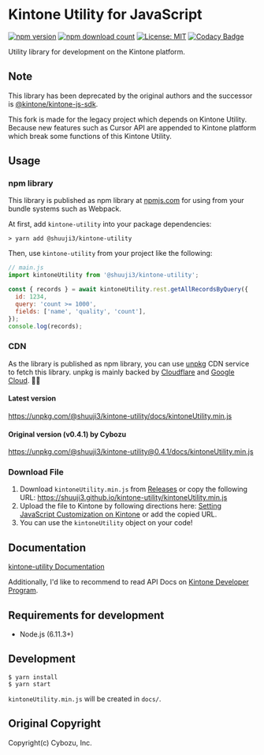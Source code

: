 # Kintone Utility for JavaScript

[![npm version](https://badge.fury.io/js/%40shuuji3%2Fkintone-utility.svg)](https://badge.fury.io/js/%40shuuji3%2Fkintone-utility)
[![npm download count](https://img.shields.io/npm/dy/@shuuji3/kintone-utility.svg)](https://www.npmjs.com/package/@shuuji3/kintone-utility)
[![License: MIT](https://img.shields.io/badge/License-MIT-yellow.svg)](https://opensource.org/licenses/MIT)
[![Codacy Badge](https://api.codacy.com/project/badge/Grade/562912d851d2491d9e85e35d2a0ddb30)](https://app.codacy.com/app/shuuji3/kintone-utility?utm_source=github.com&utm_medium=referral&utm_content=shuuji3/kintone-utility&utm_campaign=Badge_Grade_Settings)

Utility library for development on the Kintone platform.

## Note

This library has been deprecated by the original authors and the successor is [@kintone/kintone-js-sdk](https://www.npmjs.com/package/@kintone/kintone-js-sdk). 

This fork is made for the legacy project which depends on Kintone Utility. Because new features such as Cursor API are appended to Kintone platform which break some functions of this Kintone Utility. 

## Usage

### npm library

This library is published as npm library at [npmjs.com](https://npmjs.com) for using from your bundle systems such as Webpack.

At first, add `kintone-utility` into your package dependencies:

```console
> yarn add @shuuji3/kintone-utility
```

Then, use `kintone-utility` from your project like the following:

```js
// main.js
import kintoneUtility from '@shuuji3/kintone-utility';

const { records } = await kintoneUtility.rest.getAllRecordsByQuery({
  id: 1234,
  query: 'count >= 1000',
  fields: ['name', 'quality', 'count'],
});
console.log(records);
```

### CDN

As the library is published as npm library, you can use [unpkg](https://unpkg.com) CDN service to fetch this library. unpkg is mainly backed by [Cloudflare](https://www.cloudflare.com/) and [Google Cloud](https://cloud.google.com/). 🙏✨

#### Latest version

<https://unpkg.com/@shuuji3/kintone-utility/docs/kintoneUtility.min.js>

#### Original version (v0.4.1) by Cybozu

<https://unpkg.com/@shuuji3/kintone-utility@0.4.1/docs/kintoneUtility.min.js>

### Download File

1.  Download `kintoneUtility.min.js` from [Releases](https://github.com/shuuji3/kintone-utility/releases) 
    or copy the following URL: <https://shuuji3.github.io/kintone-utility/kintoneUtility.min.js>
2.  Upload the file to Kintone by following directions here: [Setting JavaScript Customization on Kintone](https://developer.kintone.io/hc/en-us/articles/213149757)
    or add the copied URL.
3.  You can use the `kintoneUtility` object on your code!

## Documentation

[kintone-utility Documentation](./docs/index.md)

Additionally, I'd like to recommend to read API Docs on [Kintone Developer Program](https://developer.kintone.io/hc/en-us).

## Requirements for development

-   Node.js (6.11.3+)

## Development

```console
$ yarn install
$ yarn start
```

`kintoneUtility.min.js` will be created in `docs/`.

## Original Copyright

Copyright(c) Cybozu, Inc.
